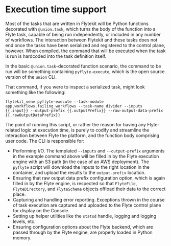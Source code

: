 # Execution time support

Most of the tasks that are written in Flytekit will be Python functions decorated with `@union.task`, which turns the body of the function into a Flyte task, capable of being run independently, or included in any number of workflows. The interaction between Flytekit and these tasks does not end once the tasks have been serialized and registered to the control plane, however. When compiled, the command that will be executed when the task is run is hardcoded into the task definition itself.

In the basic `@union.task`-decorated function scenario, the command to be run will be something containing `pyflyte-execute`, which is the open source version of the `union` CLI.

That command, if you were to inspect a serialized task, might look something like the following:

```{code} shell
flytekit_venv pyflyte-execute --task-module app.workflows.failing_workflows --task-name divider --inputs {{.input}} --output-prefix {{.outputPrefix}} --raw-output-data-prefix {{.rawOutputDataPrefix}}
```

The point of running this script, or rather the reason for having any Flyte-related logic at execution time, is purely to codify and streamline the interaction between Flyte the platform, and the function body comprising user code. The CLI is responsible for:

* Performing I/O. The templated `--inputs` and `--output-prefix` arguments in the example command above will be filled in by the Flyte execution engine with an S3 path (in the case of an AWS deployment). The `pyflyte` script will download the inputs to the right location in the container, and upload the results to the `output-prefix` location.
* Ensuring that raw output data prefix configuration option, which is again filled in by the Flyte engine, is respected so that `FlyteFile`, `FlyteDirectory`, and `FlyteSchema` objects offload their data to the correct place.
* Capturing and handling error reporting. Exceptions thrown in the course of task execution are captured and uploaded to the Flyte control plane for display on the Console.
* Setting up helper utilities like the `statsd` handle, logging and logging levels, etc.
* Ensuring configuration options about the Flyte backend, which are passed through by the Flyte engine, are properly loaded in Python memory.

